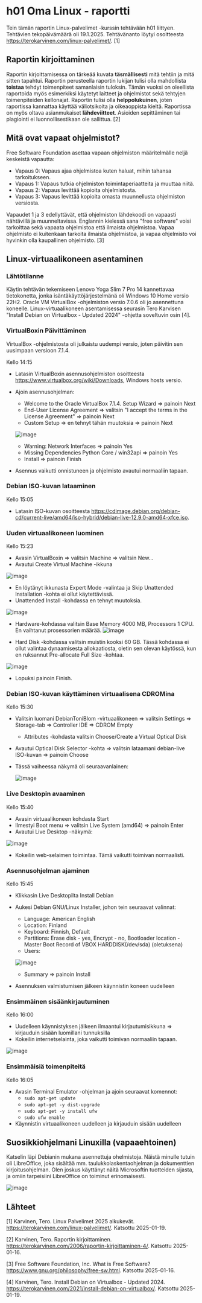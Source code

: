 # h01 Oma Linux - raportti

Tein tämän raportin Linux-palvelimet -kurssin tehtävään h01 liittyen. Tehtävien tekopäivämäärä oli 19.1.2025. Tehtävänanto löytyi osoitteesta https://terokarvinen.com/linux-palvelimet/. [1]

## Raportin kirjoittaminen

Raportin kirjoittamisessa on tärkeää kuvata **täsmällisesti** mitä tehtiin ja mitä sitten tapahtui. Raportin perusteella raportin lukijan tulisi olla mahdollista **toistaa** tehdyt toimenpiteet samanlaisin tuloksin. Tämän vuoksi on oleellista raportoida myös esimerkiksi käytetyt laitteet ja ohjelmistot sekä tehtyjen toimenpiteiden kellonajat. Raportin tulisi olla **helppolukuinen**, joten raportissa kannattaa käyttää väliotsikoita ja oikeaoppista kieltä. Raportissa on myös oltava asianmukaiset **lähdeviitteet**. Asioiden sepittäminen tai plagiointi ei luonnollisestikaan ole sallittua. [2]

## Mitä ovat vapaat ohjelmistot?

Free Software Foundation asettaa vapaan ohjelmiston määritelmälle neljä keskeistä vapautta:
* Vapaus 0: Vapaus ajaa ohjelmistoa kuten haluat, mihin tahansa tarkoitukseen.
* Vapaus 1: Vapaus tutkia ohjelmiston toimintaperiaatteita ja muuttaa niitä.
* Vapaus 2: Vapaus levittää kopioita ohjelmistosta.
* Vapaus 3: Vapaus levittää kopioita omasta muunnellusta ohjelmiston versiosta.

Vapaudet 1 ja 3 edellyttävät, että ohjelmiston lähdekoodi on vapaasti nähtävillä ja muunneltavissa. Englannin kielessä sana "free software" voisi tarkoittaa sekä vapaata ohjelmistoa että ilmaista ohjelmistoa. Vapaa ohjelmisto ei kuitenkaan tarkoita ilmaista ohjelmistoa, ja vapaa ohjelmisto voi hyvinkin olla kaupallinen ohjelmisto. [3]

## Linux-virtuaalikoneen asentaminen

### Lähtötilanne

Käytin tehtävän tekemiseen Lenovo Yoga Slim 7 Pro 14 kannettavaa tietokonetta, jonka isäntäkäyttöjärjestelmänä oli Windows 10 Home versio 22H2. Oracle VM VirtualBox -ohjelmiston versio 7.0.6 oli jo asennettuna koneelle. Linux-virtuaalikoneen asentamisessa seurasin Tero Karvisen "Install Debian on Virtualbox - Updated 2024" -ohjetta soveltuvin osin [4].

### VirtualBoxin Päivittäminen

VirtualBox -ohjelmistosta oli julkaistu uudempi versio, joten päivitin sen uusimpaan versioon 7.1.4.

Kello 14:15
* Latasin VirtualBoxin asennusohjelmiston osoitteesta https://www.virtualbox.org/wiki/Downloads, Windows hosts versio.
* Ajoin asennusohjelman:
  * Welcome to the Oracle VirtualBox 7.1.4. Setup Wizard => painoin Next
  * End-User License Agreement => valitsin "I accept the terms in the License Agreement" => painoin Next
  * Custom Setup => en tehnyt tähän muutoksia => painoin Next
  
  ![image](https://github.com/user-attachments/assets/5e0fb003-0364-4163-9533-6a33f4f8db48)

  * Warning: Network Interfaces => painoin Yes
  * Missing Dependencies Python Core / win32api => painoin Yes
  * Install => painoin Finish
* Asennus vaikutti onnistuneen ja ohjelmisto avautui normaaliin tapaan.

### Debian ISO-kuvan lataaminen

Kello 15:05
* Latasin ISO-kuvan osoitteesta https://cdimage.debian.org/debian-cd/current-live/amd64/iso-hybrid/debian-live-12.9.0-amd64-xfce.iso.

### Uuden virtuaalikoneen luominen

Kello 15:23
* Avasin VirtualBoxin => valitsin Machine => valitsin New...
* Avautui Create Virtual Machine -ikkuna

![image](https://github.com/user-attachments/assets/b490689f-0b67-4541-ad92-bb3829ba13e9)

  * En löytänyt ikkunasta Expert Mode -valintaa ja Skip Unattended Installation -kohta ei ollut käytettävissä.
  * Unattended Install -kohdassa en tehnyt muutoksia.
  
  ![image](https://github.com/user-attachments/assets/3cdc5df5-e228-4d82-99b4-b323623ed923)

  * Hardware-kohdassa valitsin Base Memory 4000 MB, Processors 1 CPU. En vaihtanut prosessorien määrää.
  ![image](https://github.com/user-attachments/assets/cfaae6cc-cf70-448d-962a-277bcab4c4e1)

  * Hard Disk -kohdassa valitsin muistin kooksi 60 GB. Tässä kohdassa ei ollut valintaa dynaamisesta allokaatiosta, oletin sen olevan käytössä, kun en ruksannut Pre-allocate Full Size -kohtaa.

  ![image](https://github.com/user-attachments/assets/2cdc7df3-de04-4c21-98ce-8f4a0d3e0f51)

* Lopuksi painoin Finish.

### Debian ISO-kuvan käyttäminen virtuaalisena CDROMina

Kello 15:30
* Valitsin luomani DebianToniBlom -virtuaalikoneen => valitsin Settings => Storage-tab => Controller IDE => CDROM Empty
  * Attributes -kohdasta valitsin Choose/Create a Virtual Optical Disk
* Avautui Optical Disk Selector -kohta => valitsin lataamani debian-live ISO-kuvan => painoin Choose
* Tässä vaiheessa näkymä oli seuraavanlainen:

  ![image](https://github.com/user-attachments/assets/65808921-0373-4edf-bc60-c581590833ed)

### Live Desktopin avaaminen

Kello 15:40
* Avasin virtuaalikoneen kohdasta Start
* Ilmestyi Boot menu => valitsin Live System (amd64) => painoin Enter
* Avautui Live Desktop -näkymä:

![image](https://github.com/user-attachments/assets/87c5015a-3efd-472b-9d78-8d06f6b6d08b)

* Kokeilin web-selaimen toimintaa. Tämä vaikutti toimivan normaalisti.

### Asennusohjelman ajaminen

Kello 15:45
* Klikkasin Live Desktopilta Install Debian
* Aukesi Debian GNU/Linux Installer, johon tein seuraavat valinnat:
  * Language: American English
  * Location: Finland
  * Keyboard: Finnish, Default
  * Partitions: Erase disk - yes, Encrypt - no, Bootloader location - Master Boot Record of VBOX HARDDISK(/dev/sda) (oletuksena)
  * Users:
  
  ![image](https://github.com/user-attachments/assets/592d61fd-3d38-43fa-9fb4-07860ce9056e)

  * Summary => painoin Install
* Asennuksen valmistumisen jälkeen käynnistin koneen uudelleen

### Ensimmäinen sisäänkirjautuminen
Kello 16:00
* Uudelleen käynnistyksen jälkeen ilmaantui kirjautumisikkuna => kirjauduin sisään luomillani tunnuksilla
* Kokeilin internetselainta, joka vaikutti toimivan normaaliin tapaan.

![image](https://github.com/user-attachments/assets/76c7c7a1-fc37-4fe6-a563-2789a3743950)

### Ensimmäisiä toimenpiteitä
Kello 16:05
* Avasin Terminal Emulator -ohjelman ja ajoin seuraavat komennot:
  * `sudo apt-get update`
  * `sudo apt-get -y dist-upgrade`
  * `sudo apt-get -y install ufw`
  * `sudo ufw enable`
* Käynnistin virtuaalikoneen uudelleen ja kirjauduin sisään uudelleen

## Suosikkiohjelmani Linuxilla (vapaaehtoinen)

Katselin läpi Debianin mukana asennettuja ohelmistoja. Näistä minulle tutuin oli LibreOffice, joka sisältää mm. taulukkolaskentaohjelman ja dokumenttien kirjoitusohjelman. Olen joskus käyttänyt näitä Microsoftin tuotteiden sijasta, ja omiin tarpeisiini LibreOffice on toiminut erinomaisesti.

![image](https://github.com/user-attachments/assets/a2da6e41-935e-4348-b8fd-919ee90e4bed)


## Lähteet

[1] Karvinen, Tero. Linux Palvelimet 2025 alkukevät. https://terokarvinen.com/linux-palvelimet/. Katsottu 2025-01-19.

[2] Karvinen, Tero. Raportin kirjoittaminen. https://terokarvinen.com/2006/raportin-kirjoittaminen-4/. Katsottu 2025-01-16.

[3] Free Software Foundation, Inc. What is Free Software? https://www.gnu.org/philosophy/free-sw.html. Katsottu 2025-01-16.

[4] Karvinen, Tero. Install Debian on Virtualbox - Updated 2024. https://terokarvinen.com/2021/install-debian-on-virtualbox/. Katsottu 2025-01-19.
